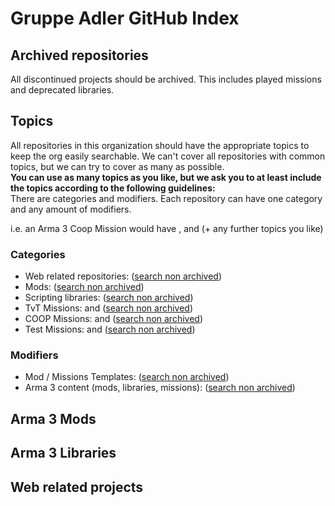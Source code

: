 # Gruppe Adler GitHub Index

## Archived repositories
All discontinued projects should be archived. This includes played missions and deprecated libraries.

## Topics
All repositories in this organization should have the appropriate topics to keep the org easily searchable. We can't cover all repositories with common topics, but we can try to cover as many as possible.  
**You can use as many topics as you like, but we ask you to at least include the topics according to the following guidelines:**  
There are categories and modifiers. Each repository can have one category and any amount of modifiers.  
  
i.e. an Arma 3 Coop Mission would have <span data-topic="mission"></span>, <span data-topic="coop"></span> and <span data-topic="arma3"></span> (+ any further topics you like)

### Categories
- Web related repositories: <span data-topic="web"></span> ([search non archived](https://github.com/search?q=org%3Agruppe-adler+topic%3Aweb+archived%3Afalse))
- Mods: <span data-topic="mod"></span> ([search non archived](https://github.com/search?q=org%3Agruppe-adler+topic%3Amod+archived%3Afalse))
- Scripting libraries: <span data-topic="library"></span> ([search non archived](https://github.com/search?q=org%3Agruppe-adler+topic%3Alibrary+archived%3Afalse))
- TvT Missions: <span data-topic="mission"></span> and <span data-topic="tvt"></span> ([search non archived](https://github.com/search?q=org%3Agruppe-adler+topic%3Amission+topic%3Atvt+archived%3Afalse))
- COOP Missions: <span data-topic="mission"></span> and <span data-topic="coop"></span> ([search non archived](https://github.com/search?q=org%3Agruppe-adler+topic%3Amission+topic%3Acoop+archived%3Afalse))
- Test Missions: <span data-topic="mission"></span> and <span data-topic="test"></span> ([search non archived](https://github.com/search?q=org%3Agruppe-adler+topic%3Amission+topic%3Atest+archived%3Afalse))

### Modifiers
- Mod / Missions Templates: <span data-topic="template"></span> ([search non archived](https://github.com/search?q=org%3Agruppe-adler+topic%3Atemplate+archived%3Afalse))
- Arma 3 content (mods, libraries, missions): <span data-topic="arma3"></span> ([search non archived](https://github.com/search?q=org%3Agruppe-adler+topic%3Aarma3+archived%3Afalse))


## Arma 3 Mods
<div data-list="mod arma3"></div>

## Arma 3 Libraries
<div data-list="library arma3"></div>

## Web related projects
<div data-list="web"></div>